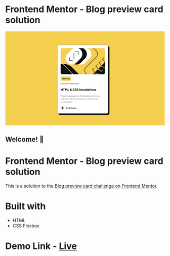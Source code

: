 # Frontend Mentor - Blog preview card solution

![](./assets/images/BlogPreviewCard.JPG)

## Welcome! 👋
# Frontend Mentor - Blog preview card solution

This is a solution to the [Blog preview card challenge on Frontend Mentor](https://www.frontendmentor.io/challenges/blog-preview-card-ckPaj01IcS).

# Built with
- HTML
- CSS Flexbox

# Demo Link - [Live](https://dynamic-beignet-eaf45f.netlify.app/)

